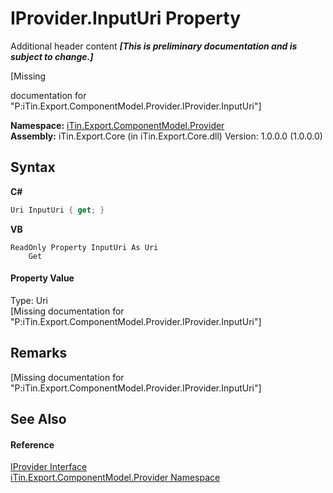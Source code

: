 # IProvider.InputUri Property 
Additional header content _**\[This is preliminary documentation and is subject to change.\]**_

\[Missing <summary> documentation for "P:iTin.Export.ComponentModel.Provider.IProvider.InputUri"\]

**Namespace:**&nbsp;<a href="723a96b5-5779-2554-cf17-05149bfcb802">iTin.Export.ComponentModel.Provider</a><br />**Assembly:**&nbsp;iTin.Export.Core (in iTin.Export.Core.dll) Version: 1.0.0.0 (1.0.0.0)

## Syntax

**C#**<br />
``` C#
Uri InputUri { get; }
```

**VB**<br />
``` VB
ReadOnly Property InputUri As Uri
	Get
```


#### Property Value
Type: Uri<br />\[Missing <value> documentation for "P:iTin.Export.ComponentModel.Provider.IProvider.InputUri"\]

## Remarks
\[Missing <remarks> documentation for "P:iTin.Export.ComponentModel.Provider.IProvider.InputUri"\]

## See Also


#### Reference
<a href="04a444f9-1d39-11f4-78b0-bb6b5450764a">IProvider Interface</a><br /><a href="723a96b5-5779-2554-cf17-05149bfcb802">iTin.Export.ComponentModel.Provider Namespace</a><br />